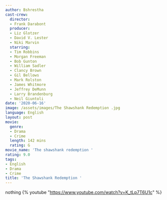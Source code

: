```yaml
---
author: Bshrestha
cast-crew:
  director:
  - Frank Darabont
  producer:
  - Liz Glotzer
  - David V. Lester
  - Niki Marvin
  starring:
  - Tim Robbins
  - Morgan Freeman
  - Bob Gunton
  - William Sadler
  - Clancy Brown
  - Gil Bellows
  - Mark Rolston
  - James Whitmore
  - Jeffrey DeMunn
  - Larry Brandenburg
  - Neil Giuntoli
date: '2020-06-16'
image: /assets/images/The Shawshank Redemption .jpg
language: English
layout: post
movie:
  genre:
  - Drama
  - Crime
  length: 142 mins
  rating: G
movie_name: 'The shawshank redemption '
rating: 9.0
tags:
- English
- Drama
- Crime
title: 'The Shawshank Redemption '
---
```


nothing 
{% youtube "https://www.youtube.com/watch?v=K_tLp7T6U1c" %}